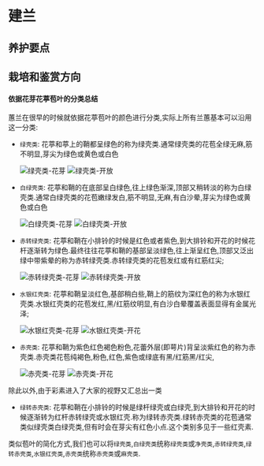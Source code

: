 # 建兰

## 养护要点


## 栽培和鉴赏方向



#### 依据花芽花葶苞叶的分类总结

蕙兰在很早的时候就依据花葶苞叶的颜色进行分类,实际上所有兰蕙基本可以沿用这一分类:

+ `绿壳类`: 花葶和葶上的鞘都呈绿色的称为绿壳类.通常绿壳类的花苞全绿无麻,筋不明显,芽尖为绿色或黄色或白色

    ![绿壳类-花芽](../../assets/images/蕙兰-老上海梅-花芽.jpeg)
    ![绿壳类-开放](../../assets/images/蕙兰-老上海梅.jpeg)

+ `白绿壳类`: 花葶和鞘的在底部呈白绿色,往上绿色渐深,顶部又稍转淡的称为白绿壳类.通常白绿壳类的花苞嫩绿发白,筋不明显,无麻,有白沙晕,芽尖为绿色或黄色或白色

    ![白绿壳类-花芽](../../assets/images/蕙兰-大一品-花芽.jpeg)
    ![白绿壳类-开放](../../assets/images/蕙兰-大一品.jpeg)

+ `赤转绿壳类`: 花葶和鞘在小排铃的时候是红色或者紫色,到大排铃和开花的时候花杆逐渐转为绿色.最终往往花葶和鞘的基部呈淡绿色,往上渐呈红色,顶部又泛出绿中带紫晕的称为赤转绿壳类.赤转绿壳类的花苞发红或有红筋红尖;

    ![赤转绿壳类-花芽](../../assets/images/蕙兰-荣梅-花芽.jpeg)
    ![赤转绿壳类-开放](../../assets/images/蕙兰-荣梅.jpeg)

+ `水银红壳类`: 花葶和鞘呈淡红色,基部稍白些,鞘上的筋纹为深红色的称为水银红壳类.水银红壳类的花苞发红,黑/红筋纹明显,有白沙白晕覆盖表面显得有金属光泽;

    ![水银红壳类-花芽](../../assets/images/春兰-郑同荷-花芽.jpeg)
    ![水银红壳类-开花](../../assets/images/春兰-郑同荷.jpeg)

+ `赤壳类`: 花葶和鞘为紫色红色褐色粉色,花蕾外层(即萼片)背呈淡紫红色的称为赤壳类.赤壳类花苞纯褐色,粉色,红色,紫色或绿底有黑/红筋黑/红尖,

    ![赤壳类-花芽](../../assets/images/建兰-市长红-花芽.jpeg)
    ![赤壳类-开花](../../assets/images/建兰-市长红.jpeg)

除此以外,由于彩素进入了大家的视野又汇总出一类

+ `绿转赤壳类`: 花葶和鞘在小排铃的时候是绿杆绿壳或白绿壳,到大排铃和开花的时候逐渐转为红杆赤转绿壳或水银红壳.称为绿转赤壳类.绿转赤壳类的花苞通常类似绿壳类白绿壳类,但有时会在芽尖有红色小点.这个类别多见于一些红壳素.

类似苞叶的简化方式,我们也可以将`绿壳类`,`白绿壳类`统称`绿壳类`或`净壳类`,`赤转绿壳类`,`绿转赤壳类`,`水银红壳类`,`赤壳类`统称`赤壳类`或`麻壳类`.

<!-- 蕙兰根据上面的分类可以再次归纳为三类:

+ 把绿壳类和白绿壳类合并为`绿蕙`;
+ 把水银红壳类和赤壳类合并为`赤蕙`;
+ 把赤转绿壳类简称为`赤绿蕙`.

再以进一步简化:

+ 把绿壳类和白绿壳类合并为`绿蕙`,也就是一点杂色没有的就是绿蕙;
+ 把赤转绿壳类,水银红壳类和赤壳类合并为`赤蕙`,也就是只要有一点杂色的就是 -->
